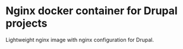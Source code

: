 # Nginx docker container for Drupal projects

Lightweight nginx image with nginx configuration for Drupal.
